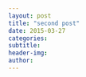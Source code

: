 ```yaml
---
layout: post
title: "second post"
date: 2015-03-27
categories:
subtitle:
header-img: 
author:
---
```

